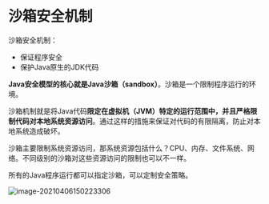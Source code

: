 # 沙箱安全机制

沙箱安全机制：

- 保证程序安全
- 保护Java原生的JDK代码

**Java安全模型的核心就是Java沙箱（sandbox）**。沙箱是一个限制程序运行的环境。

沙箱机制就是将Java代码**限定在虚拟机（JVM）特定的运行范围中，并且严格限制代码对本地系统资源访问**。通过这样的措施来保证对代码的有限隔离，防止对本地系统造成破坏。

沙箱主要限制系统资源访问，那系统资源包括什么？CPU、内存、文件系统、网络。不同级别的沙箱对这些资源访问的限制也可以不一样。

所有的Java程序运行都可以指定沙箱，可以定制安全策略。

![image-20210406150223306](https://github.com/MrL5z2k0/zkNode/tree/main/images/image-20210406150223306.png)